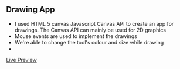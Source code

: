 ## Drawing App

* I used HTML 5 canvas Javascript Canvas API to create an app for drawings. The Canvas API can mainly be used for 2D graphics
* Mouse events are used to implement the drawings
* We're able to change the tool's colour and size while drawing
* 

[Live Preview](https://sadiquex.github.io/Drawing-app/)
